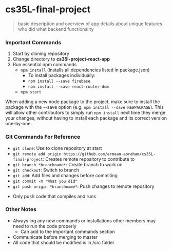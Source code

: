 # cs35L-final-project

>basic description and overview of app
>details about unique features 
>who did what
>backend functionality

### Important Commands
1. Start by cloning repository
2. Change directory to **cs35l-project-react-app**
3. Run essential npm commands
    - ```npm install``` (installs all dependencies listed in package.json)
        - To install packages individually:
        - ```npm install --save firebase```
        - ```npm install --save react-router-dom```
    - ```npm start```

When adding a new node package to the project, make sure to install the package with the --save option (e.g. ```npm install --save NEWPACKAGE```). This will allow other contributors to simply run ```npm install``` next time they merge your changes, without having to install each package and its correct version one-by-one.

### Git Commands For Reference
- ```git clone```: Use to clone repository at start
- ```git remote add origin https://github.com/armaan-abraham/cs35L-final-project```: Creates remote repository to contribute to
- ```git branch *branchname*```: Create branch to work on
- ```git checkout```: Switch to branch 
- ```git add```: Add files and changes before commiting
- ```git commit -m "What you did"```
- ```git push origin *branchname*```: Push changes to remote repository
* Only push code that compiles and runs

### Other Notes
- Always log any new commands or installations other members may need to run the code properly
    - Can add to the important commands section
- Communicate before merging to master
- All code that should be modified is in /src folder

